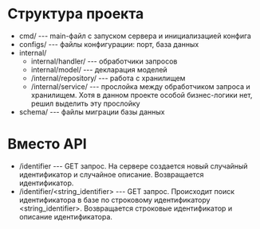 # Структура проекта
- cmd/ --- main-файл с запуском сервера и инициализацией конфига
- configs/ --- файлы конфигурации: порт, база данных
- internal/
  - internal/handler/ --- обработчики запросов
  - internal/model/ --- декларация моделей
  - /internal/repository/ --- работа с хранилищем
  - /internal/service/ --- прослойка между обработчиком запроса и хранилищем. Хотя в данном проекте особой бизнес-логики нет, решил выделить эту прослойку
- schema/ --- файлы миграции базы данных

# Вместо API
- /identifier --- GET запрос. На сервере создается новый случайный идентификатор и случайное описание. Возвращается идентификатор.
- /identifier/<string_identifier> --- GET запрос. Происходит поиск идентификатора в базе по строковому идентификатору <string_identifier>. Возвращается строковые идентификатор и описание идентификатора.